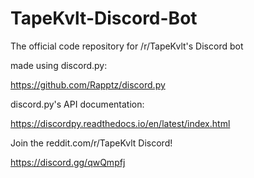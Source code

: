 # TapeKvlt-Discord-Bot
The official code repository for /r/TapeKvlt's Discord bot


made using discord.py:

https://github.com/Rapptz/discord.py


discord.py's API documentation:

https://discordpy.readthedocs.io/en/latest/index.html

Join the reddit.com/r/TapeKvlt Discord!

https://discord.gg/qwQmpfj
